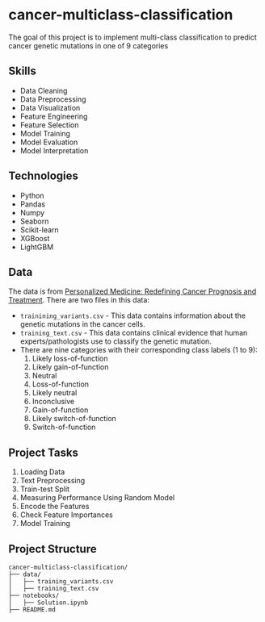 # cancer-multiclass-classification
The goal of this project is to implement multi-class classification to predict cancer genetic mutations in one of 9 categories

## Skills
- Data Cleaning
- Data Preprocessing
- Data Visualization
- Feature Engineering
- Feature Selection
- Model Training
- Model Evaluation
- Model Interpretation

## Technologies
- Python
- Pandas
- Numpy
- Seaborn
- Scikit-learn
- XGBoost
- LightGBM

## Data
The data is from [Personalized Medicine: Redefining Cancer Prognosis and Treatment](https://www.kaggle.com/competitions/msk-redefining-cancer-treatment/data). There are two files in this data:
- `trainining_variants.csv` - This data contains information about the genetic mutations in the cancer cells.
- `training_text.csv` - This data contains clinical evidence that human experts/pathologists use to classify the genetic mutation.
- There are nine categories with their corresponding class labels (1 to 9):
    1. Likely loss-of-function
    2. Likely gain-of-function
    3. Neutral
    4. Loss-of-function
    5. Likely neutral
    6. Inconclusive
    7. Gain-of-function
    8. Likely switch-of-function
    9. Switch-of-function

## Project Tasks
1. Loading Data
2. Text Preprocessing
3. Train-test Split
4. Measuring Performance Using Random Model
5. Encode the Features
6. Check Feature Importances
7. Model Training

## Project Structure
```
cancer-multiclass-classification/
├── data/
│   ├── training_variants.csv
│   ├── training_text.csv
├── notebooks/
│   ├── Solution.ipynb
├── README.md
```
